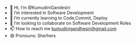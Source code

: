 - 👋 Hi, I’m @KumudiniGandesiri
- 👀 I’m interested in Software Development
- 🌱 I’m currently learning to Code,Commit, Deploy
- 💞️ I’m looking to collaborate on Software Development Roles
- 📫 How to reach me kumudinigandhesiri@gmail.com
- 😄 Pronouns: She/hers


<!---
KumudiniGandesiri/KumudiniGandesiri is a ✨ special ✨ repository because its `README.md` (this file) appears on your GitHub profile.
You can click the Preview link to take a look at your changes.
--->
